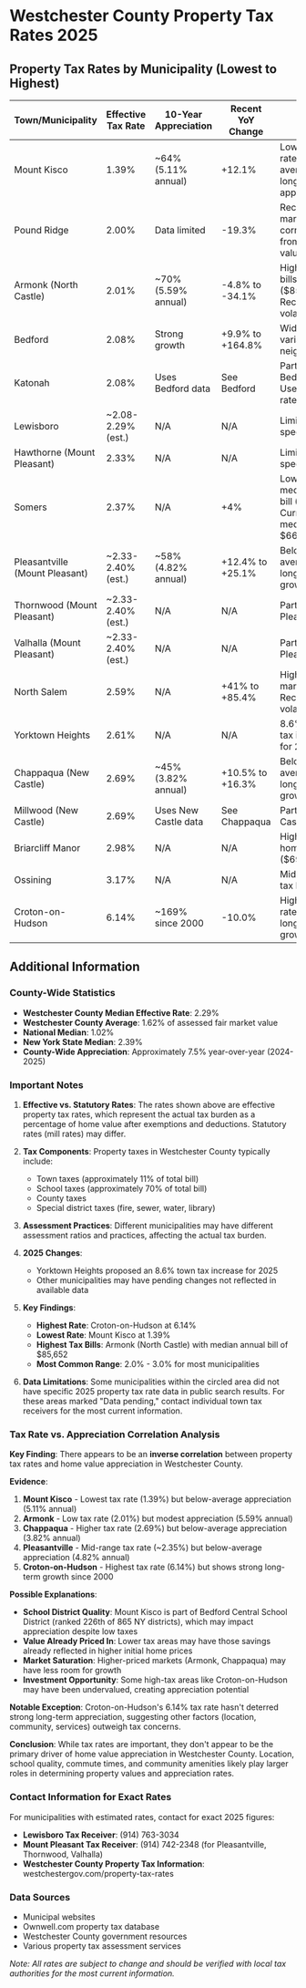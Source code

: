 # Westchester County Property Tax Rates 2025

## Property Tax Rates by Municipality (Lowest to Highest)

| Town/Municipality | Effective Tax Rate | 10-Year Appreciation | Recent YoY Change | Notes |
|-------------------|-------------------|---------------------|------------------|-------|
| Mount Kisco | 1.39% | ~64% (5.11% annual) | +12.1% | Lowest tax rate; Below average long-term appreciation |
| Pound Ridge | 2.00% | Data limited | -19.3% | Recent market correction from high values |
| Armonk (North Castle) | 2.01% | ~70% (5.59% annual) | -4.8% to -34.1% | Highest tax bills ($85,652); Recent price volatility |
| Bedford | 2.08% | Strong growth | +9.9% to +164.8% | Wide price variation by neighborhood |
| Katonah | 2.08% | Uses Bedford data | See Bedford | Part of Bedford; Uses Bedford rates |
| Lewisboro | ~2.08-2.29% (est.) | N/A | N/A | Limited specific data |
| Hawthorne (Mount Pleasant) | 2.33% | N/A | N/A | Limited specific data |
| Somers | 2.37% | N/A | +4% | Lowest median tax bill ($5,161); Current median $665k |
| Pleasantville (Mount Pleasant) | ~2.33-2.40% (est.) | ~58% (4.82% annual) | +12.4% to +25.1% | Below average long-term growth |
| Thornwood (Mount Pleasant) | ~2.33-2.40% (est.) | N/A | N/A | Part of Mount Pleasant |
| Valhalla (Mount Pleasant) | ~2.33-2.40% (est.) | N/A | N/A | Part of Mount Pleasant |
| North Salem | 2.59% | N/A | +41% to +85.4% | High-end market; Recent volatility |
| Yorktown Heights | 2.61% | N/A | N/A | 8.6% town tax increase for 2025 |
| Chappaqua (New Castle) | 2.69% | ~45% (3.82% annual) | +10.5% to +16.3% | Below average long-term growth |
| Millwood (New Castle) | 2.69% | Uses New Castle data | See Chappaqua | Part of New Castle |
| Briarcliff Manor | 2.98% | N/A | N/A | High median home value ($690,850) |
| Ossining | 3.17% | N/A | N/A | Mid-range tax bills |
| Croton-on-Hudson | 6.14% | ~169% since 2000 | -10.0% | Highest tax rate; Strong long-term growth |

## Additional Information

### County-Wide Statistics
- **Westchester County Median Effective Rate**: 2.29%
- **Westchester County Average**: 1.62% of assessed fair market value
- **National Median**: 1.02%
- **New York State Median**: 2.39%
- **County-Wide Appreciation**: Approximately 7.5% year-over-year (2024-2025)

### Important Notes

1. **Effective vs. Statutory Rates**: The rates shown above are effective property tax rates, which represent the actual tax burden as a percentage of home value after exemptions and deductions. Statutory rates (mill rates) may differ.

2. **Tax Components**: Property taxes in Westchester County typically include:
   - Town taxes (approximately 11% of total bill)
   - School taxes (approximately 70% of total bill)
   - County taxes
   - Special district taxes (fire, sewer, water, library)

3. **Assessment Practices**: Different municipalities may have different assessment ratios and practices, affecting the actual tax burden.

4. **2025 Changes**: 
   - Yorktown Heights proposed an 8.6% town tax increase for 2025
   - Other municipalities may have pending changes not reflected in available data

5. **Key Findings**:
   - **Highest Rate**: Croton-on-Hudson at 6.14%
   - **Lowest Rate**: Mount Kisco at 1.39%
   - **Highest Tax Bills**: Armonk (North Castle) with median annual bill of $85,652
   - **Most Common Range**: 2.0% - 3.0% for most municipalities

6. **Data Limitations**: Some municipalities within the circled area did not have specific 2025 property tax rate data in public search results. For these areas marked "Data pending," contact individual town tax receivers for the most current information.

### Tax Rate vs. Appreciation Correlation Analysis

**Key Finding**: There appears to be an **inverse correlation** between property tax rates and home value appreciation in Westchester County.

**Evidence**:
1. **Mount Kisco** - Lowest tax rate (1.39%) but below-average appreciation (5.11% annual)
2. **Armonk** - Low tax rate (2.01%) but modest appreciation (5.59% annual) 
3. **Chappaqua** - Higher tax rate (2.69%) but below-average appreciation (3.82% annual)
4. **Pleasantville** - Mid-range tax rate (~2.35%) but below-average appreciation (4.82% annual)
5. **Croton-on-Hudson** - Highest tax rate (6.14%) but shows strong long-term growth since 2000

**Possible Explanations**:
- **School District Quality**: Mount Kisco is part of Bedford Central School District (ranked 226th of 865 NY districts), which may impact appreciation despite low taxes
- **Value Already Priced In**: Lower tax areas may have those savings already reflected in higher initial home prices
- **Market Saturation**: Higher-priced markets (Armonk, Chappaqua) may have less room for growth
- **Investment Opportunity**: Some high-tax areas like Croton-on-Hudson may have been undervalued, creating appreciation potential

**Notable Exception**: Croton-on-Hudson's 6.14% tax rate hasn't deterred strong long-term appreciation, suggesting other factors (location, community, services) outweigh tax concerns.

**Conclusion**: While tax rates are important, they don't appear to be the primary driver of home value appreciation in Westchester County. Location, school quality, commute times, and community amenities likely play larger roles in determining property values and appreciation rates.

### Contact Information for Exact Rates

For municipalities with estimated rates, contact for exact 2025 figures:
- **Lewisboro Tax Receiver**: (914) 763-3034
- **Mount Pleasant Tax Receiver**: (914) 742-2348 (for Pleasantville, Thornwood, Valhalla)
- **Westchester County Property Tax Information**: westchestergov.com/property-tax-rates

### Data Sources
- Municipal websites
- Ownwell.com property tax database
- Westchester County government resources
- Various property tax assessment services

*Note: All rates are subject to change and should be verified with local tax authorities for the most current information.*